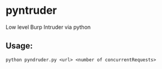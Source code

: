 # pyntruder
Low level Burp Intruder via python

Usage:
-----
```
python pyndruder.py <url> <number of concurrentRequests>
```
